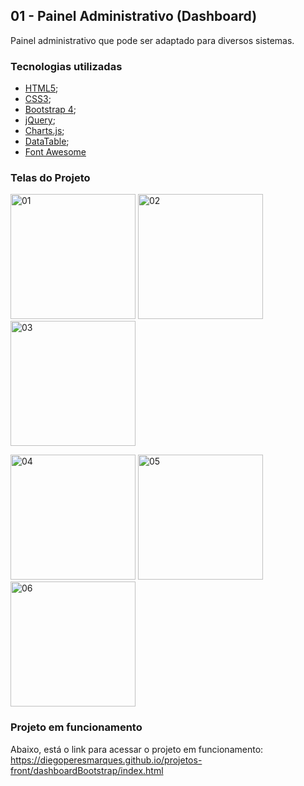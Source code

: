 ## 01 - Painel Administrativo (Dashboard)
Painel administrativo que pode ser adaptado para diversos sistemas. 

### Tecnologias utilizadas

* [HTML5](https://www.w3schools.com/html/);
* [CSS3](https://www.w3schools.com/css/);
* [Bootstrap 4](https://getbootstrap.com/docs/4.0/getting-started/introduction/);
* [jQuery](https://jquery.com/);
* [Charts.js](https://www.chartjs.org/);
* [DataTable](https://datatables.net/);
* [Font Awesome](https://fontawesome.com/v4.7/icons/)

### Telas do Projeto

<img src="https://i.ibb.co/5MNbTn1/01.png" alt="01" width="200"/>  <img src="https://i.ibb.co/bsqR57J/02.png" alt="02" width="200"/>  <img src="https://i.ibb.co/TtJ6nks/03.png" alt="03" width="200"/>

<img src="https://i.ibb.co/cxKqT8V/04.png" alt="04" width="200"/>  <img src="https://i.ibb.co/gDbR9pV/05.png" alt="05" width="200"/>  <img src="https://i.ibb.co/km7FXWd/06.png" alt="06" width="200"/>


### Projeto em funcionamento
Abaixo, está o link para acessar o projeto em funcionamento:
<https://diegoperesmarques.github.io/projetos-front/dashboardBootstrap/index.html>
